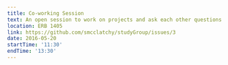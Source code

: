 ```yaml
---
title: Co-working Session
text: An open session to work on projects and ask each other questions.
location: ERB 1405
link: https://github.com/smcclatchy/studyGroup/issues/3
date: 2016-05-20
startTime: '11:30'
endTime: '13:30'
---
```


